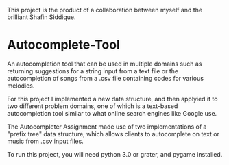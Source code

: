 This project is the product of a collaboration between myself and the brilliant Shafin Siddique.

# Autocomplete-Tool

An autocompletion tool that can be used in multiple domains such as returning suggestions for a string input from a text file or the autocompletion of songs from a .csv file containing codes for various melodies.

For this project I implemented a new data structure, and then applyied it to two different
problem domains, one of which is a text-based autocompletion tool similar to what online search engines
like Google use.

The Autocompleter Assignment made use of two implementations of a "prefix tree" data structure, which allows clients to autocomplete on text or music from .csv input files. 

To run this project, you will need python 3.0 or grater, and pygame installed.
